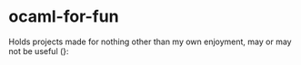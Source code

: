 # ocaml-for-fun

Holds projects made for nothing other than my own enjoyment, may or may not be useful (}:
